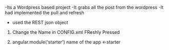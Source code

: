 -Its a Wordpress based project
-It grabs all the post from the wordpress
-It had implemented the pull and refresh
- used the REST json object


1.	Change the Name in CONFIG.xml
	<name>FReshly Pressed</name> 
	
2.  angular.module('starter') name of the app <-starter 
